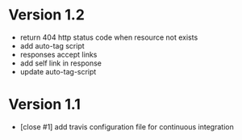 # Version 1.2

 - return 404 http status code when resource not exists 
 - add auto-tag script
 - responses accept links
 - add self link in response
 - update auto-tag-script

# Version 1.1

 - [close #1] add travis configuration file for continuous integration

